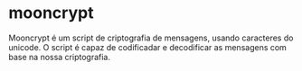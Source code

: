 # mooncrypt
Mooncrypt é um script de criptografia de mensagens,
usando caracteres do unicode.
O script é capaz de codificadar e decodificar as
mensagens com base na nossa criptografia.
